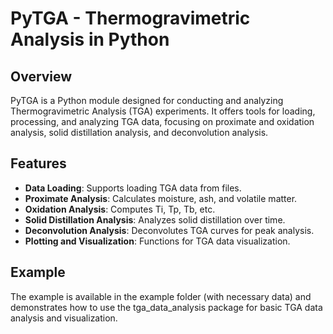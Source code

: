 # PyTGA - Thermogravimetric Analysis in Python

## Overview
PyTGA is a Python module designed for conducting and analyzing Thermogravimetric Analysis (TGA) experiments. It offers tools for loading, processing, and analyzing TGA data, focusing on proximate and oxidation analysis, solid distillation analysis, and deconvolution analysis.

## Features
- **Data Loading**: Supports loading TGA data from files.
- **Proximate Analysis**: Calculates moisture, ash, and volatile matter.
- **Oxidation Analysis**: Computes Ti, Tp, Tb, etc.
- **Solid Distillation Analysis**: Analyzes solid distillation over time.
- **Deconvolution Analysis**: Deconvolutes TGA curves for peak analysis.
- **Plotting and Visualization**: Functions for TGA data visualization.

## Example
The example is available in the example folder (with necessary data) and demonstrates how to use the tga_data_analysis package for basic TGA data analysis and visualization.
